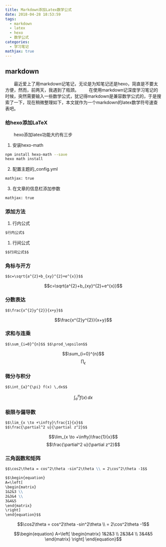```yaml
---
title: Markdown添加Latex数学公式
date: 2018-04-28 18:53:59
tags:
  - markdown
  - latex
  - hexo
  - 数学公式
categories:
  - 学习笔记
mathjax: true
---
```


## markdown
&emsp;&emsp;最近爱上了用markdown记笔记，无论是为知笔记还是hexo，简直是不要太方便，然而，前两天，我遇到了瓶颈。
&emsp;&emsp;在使用markdown记深度学习笔记的时候，突然需要输入一些数学公式，犹记得markdown是兼容数学公式的，于是搜索了一下，现在稍微整理如下，本文就作为一个markdown的latex数学符号速查表吧。 
<!--more-->

### 给hexo添加LaTeX
&emsp;&emsp;hexo添加latex功能大约有三步
1. 安装hexo-math
```bash
npm install hexo-math --save
hexo math install
```
2. 配置主题的_config.yml
```bash
mathjax: true
```
3. 在文章的信息栏添加参数
```bash
mathjax: true
```

### 添加方法
1. 行内公式
```markdown
$行内公式$
```
1. 行间公式
```markdown
$$行间公式$$
```

### 角标与开方
```markdown
$$c=\sqrt{a^{2}+b_{xy}^{2}+e^{x}}$$
```
$$c=\sqrt{a^{2}+b_{xy}^{2}+e^{x}}$$

### 分数表达
```markdown
$$\frac{x^{2}y^{2}}{x+y}$$
```
$$\frac{x^{2}y^{2}}{x+y}$$

### 求和与连乘
```markdown
$$\sum_{i=0}^{n}$$ $$\prod_\epsilon$$
```
$$\sum_{i=0}^{n}$$ $$\prod_\epsilon$$

### 微分与积分
```markdown
$$\int_{a}^{\pi} f(x) \,dx$$
```
$$\int_{a}^{\pi} f(x) \,dx$$

### 极限与偏导数
```markdown
$$\lim_{x \to +\infty}\frac{1}{x}$$
$$\frac{\partial^2 u}{\partial z^2}$$
```
$$\lim_{x \to +\infty}\frac{1}{x}$$
$$\frac{\partial^2 u}{\partial z^2}$$

### 三角函数和矩阵
```markdown
$$\cos2\theta = cos^2\theta -sin^2\theta \\ = 2\cos^2\theta -1$$

$$\begin{equation}
A=\left[
\begin{matrix}
1&2&3 \\ 
2&3&4 \\ 
3&4&5  
\end{matrix}
\right]
\end{equation}$$
```
$$\cos2\theta = cos^2\theta -sin^2\theta \\ = 2\cos^2\theta -1$$

$$\begin{equation}
A=\left[
\begin{matrix}
1&2&3 \\ 
2&3&4 \\ 
3&4&5  
\end{matrix}
\right]
\end{equation}$$